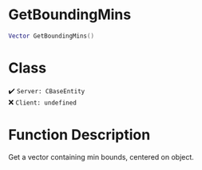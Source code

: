 # GetBoundingMins
```lua
Vector GetBoundingMins()
```
# Class
✔️ `Server: CBaseEntity`  
❌ `Client: undefined`  

# Function Description
Get a vector containing min bounds, centered on object.
